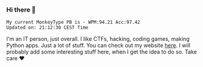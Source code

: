 ### Hi there 👋
<!-- PB START -->
```
My current MonkeyType PB is - WPM:94.21 Acc:97.42
Updated on: 21:12:30 CEST Time
```
<!-- PB END -->
I'm an IT person, just overall. I like CTFs, hacking, coding games, making Python apps. Just a lot of stuff.
You can check out my website [here](https://skill3472.github.io/).
I will probably add some interesting stuff here, when I get the idea to do so. Take care ❤️
